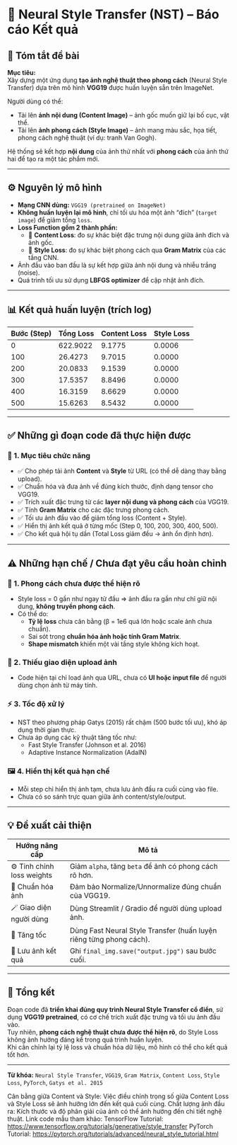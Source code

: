 # 🧠 Neural Style Transfer (NST) – Báo cáo Kết quả

## 📝 Tóm tắt đề bài
**Mục tiêu:**  
Xây dựng một ứng dụng **tạo ảnh nghệ thuật theo phong cách** (Neural Style Transfer) dựa trên mô hình **VGG19** được huấn luyện sẵn trên ImageNet.  

Người dùng có thể:
- Tải lên **ảnh nội dung (Content Image)** – ảnh gốc muốn giữ lại bố cục, vật thể.  
- Tải lên **ảnh phong cách (Style Image)** – ảnh mang màu sắc, họa tiết, phong cách nghệ thuật (ví dụ: tranh Van Gogh).  

Hệ thống sẽ kết hợp **nội dung** của ảnh thứ nhất với **phong cách** của ảnh thứ hai để tạo ra một tác phẩm mới.

---

## ⚙️ Nguyên lý mô hình
- **Mạng CNN dùng:** `VGG19 (pretrained on ImageNet)`
- **Không huấn luyện lại mô hình**, chỉ tối ưu hóa một ảnh “đích” (`target image`) để giảm tổng `loss`.  
- **Loss Function gồm 2 thành phần:**
  - 🧩 **Content Loss**: đo sự khác biệt đặc trưng nội dung giữa ảnh đích và ảnh gốc.  
  - 🎨 **Style Loss**: đo sự khác biệt phong cách qua **Gram Matrix** của các tầng CNN.  
- Ảnh đầu vào ban đầu là sự kết hợp giữa ảnh nội dung và nhiễu trắng (noise).  
- Quá trình tối ưu sử dụng **LBFGS optimizer** để cập nhật ảnh đích.

---

## 📊 Kết quả huấn luyện (trích log)
| Bước (Step) | Tổng Loss | Content Loss | Style Loss |
|--------------|------------|---------------|-------------|
| 0 | 622.9022 | 9.1775 | 0.0006 |
| 100 | 26.4273 | 9.7015 | 0.0000 |
| 200 | 20.0833 | 9.1539 | 0.0000 |
| 300 | 17.5357 | 8.8496 | 0.0000 |
| 400 | 16.3159 | 8.6629 | 0.0000 |
| 500 | 15.6263 | 8.5432 | 0.0000 |

---

## ✅ Những gì đoạn code đã thực hiện được

### 🎯 1. Mục tiêu chức năng
- ✅ Cho phép tải ảnh **Content** và **Style** từ URL (có thể dễ dàng thay bằng upload).  
- ✅ Chuẩn hóa và đưa ảnh về đúng kích thước, định dạng tensor cho VGG19.  
- ✅ Trích xuất đặc trưng từ các **layer nội dung và phong cách** của VGG19.  
- ✅ Tính **Gram Matrix** cho các đặc trưng phong cách.  
- ✅ Tối ưu ảnh đầu vào để giảm tổng loss (Content + Style).  
- ✅ Hiển thị ảnh kết quả ở từng mốc (Step 0, 100, 200, 300, 400, 500).  
- ✅ Cho kết quả hội tụ dần (Total Loss giảm đều → ảnh ổn định hơn).

---

## ⚠️ Những hạn chế / Chưa đạt yêu cầu hoàn chỉnh

### 🎨 1. **Phong cách chưa được thể hiện rõ**
- Style loss = 0 gần như ngay từ đầu ⇒ ảnh đầu ra gần như chỉ giữ nội dung, **không truyền phong cách**.  
- Có thể do:
  - **Tỷ lệ loss** chưa cân bằng (β = 1e6 quá lớn hoặc scale ảnh chưa chuẩn).  
  - Sai sót trong **chuẩn hóa ảnh hoặc tính Gram Matrix**.  
  - **Shape mismatch** khiến một vài tầng style không kích hoạt.

### 🧮 2. **Thiếu giao diện upload ảnh**
- Code hiện tại chỉ load ảnh qua URL, chưa có **UI hoặc input file** để người dùng chọn ảnh từ máy tính.

### ⚡ 3. **Tốc độ xử lý**
- NST theo phương pháp Gatys (2015) rất chậm (500 bước tối ưu), khó áp dụng thời gian thực.  
- Chưa áp dụng các kỹ thuật tăng tốc như:
  - Fast Style Transfer (Johnson et al. 2016)  
  - Adaptive Instance Normalization (AdaIN)

### 🖼️ 4. **Hiển thị kết quả hạn chế**
- Mỗi step chỉ hiển thị ảnh tạm, chưa lưu ảnh đầu ra cuối cùng vào file.  
- Chưa có so sánh trực quan giữa ảnh content/style/output.

---

## 💡 Đề xuất cải thiện

| Hướng nâng cấp | Mô tả |
|----------------|-------|
| ⚙️ Tinh chỉnh loss weights | Giảm `alpha`, tăng `beta` để ảnh có phong cách rõ hơn. |
| 🧰 Chuẩn hóa ảnh | Đảm bảo Normalize/Unnormalize đúng chuẩn của VGG19. |
| 🪄 Giao diện người dùng | Dùng Streamlit / Gradio để người dùng upload ảnh. |
| 🚀 Tăng tốc | Dùng Fast Neural Style Transfer (huấn luyện riêng từng phong cách). |
| 💾 Lưu ảnh kết quả | Ghi `final_img.save("output.jpg")` sau bước cuối. |

---

## 🧾 Tổng kết
Đoạn code đã **triển khai đúng quy trình Neural Style Transfer cổ điển**, sử dụng **VGG19 pretrained**, có cơ chế trích xuất đặc trưng và tối ưu ảnh đầu vào.  
Tuy nhiên, **phong cách nghệ thuật chưa được thể hiện rõ**, do Style Loss không ảnh hưởng đáng kể trong quá trình huấn luyện.  
Khi cân chỉnh lại tỷ lệ loss và chuẩn hóa dữ liệu, mô hình có thể cho kết quả tốt hơn.

---

**Từ khóa:** `Neural Style Transfer`, `VGG19`, `Gram Matrix`, `Content Loss`, `Style Loss`, `PyTorch`, `Gatys et al. 2015`

Cân bằng giữa Content và Style: Việc điều chỉnh trọng số giữa Content Loss và Style Loss sẽ ảnh hưởng lớn đến kết quả cuối cùng.
Chất lượng ảnh đầu ra: Kích thước và độ phân giải của ảnh có thể ảnh hưởng đến chi tiết nghệ thuật.
Link code mẫu tham khảo:
TensorFlow Tutorial: https://www.tensorflow.org/tutorials/generative/style_transfer
PyTorch Tutorial: https://pytorch.org/tutorials/advanced/neural_style_tutorial.html
